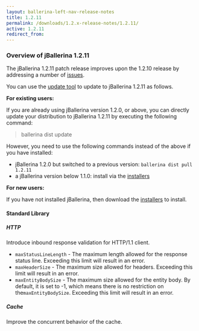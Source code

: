 ```yaml
---
layout: ballerina-left-nav-release-notes
title: 1.2.11 
permalink: /downloads/1.2.x-release-notes/1.2.11/
active: 1.2.11
redirect_from: 
---
```

### Overview of jBallerina 1.2.11

The jBallerina 1.2.11 patch release improves upon the 1.2.10 release by addressing a number of [issues](https://github.com/ballerina-platform/ballerina-lang/issues?q=is%3Aissue+milestone%3A%22Ballerina+1.2.11%22+is%3Aclosed).

You can use the [update tool](/learn/keeping-ballerina-up-to-date/) to update to jBallerina 1.2.11 as follows.

**For existing users:**

If you are already using jBallerina version 1.2.0, or above, you can directly update your distribution to jBallerina 1.2.11 by executing the following command:

> ballerina dist update

However, you need to use the following commands instead of the above if you have installed:

- jBallerina 1.2.0 but switched to a previous version: `ballerina dist pull 1.2.11`
- a jBallerina version below 1.1.0: install via the [installers](/downloads/)

**For new users:**

If you have not installed jBallerina, then download the [installers](/downloads/) to install.

#### Standard Library

##### HTTP

Introduce inbound response validation for HTTP/1.1 client. 

- `maxStatusLineLength` - The maximum length allowed for the response status line. Exceeding this limit will result in an error.
- `maxHeaderSize` - The maximum size allowed for headers. Exceeding this limit will result in an error.
- `maxEntityBodySize` - The maximum size allowed for the entity body. By default, it is set to -1, which means there is no restriction on the`maxEntityBodySize`. Exceeding this limit will result in an error.

##### Cache

Improve the concurrent behavior of the cache.
